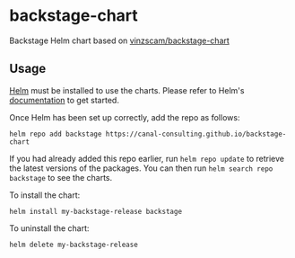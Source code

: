 # backstage-chart

Backstage Helm chart based on [vinzscam/backstage-chart](https://github.com/vinzscam/backstage-chart)


## Usage

[Helm](https://helm.sh) must be installed to use the charts.  Please refer to
Helm's [documentation](https://helm.sh/docs) to get started.

Once Helm has been set up correctly, add the repo as follows:
```
helm repo add backstage https://canal-consulting.github.io/backstage-chart
```
If you had already added this repo earlier, run `helm repo update` to retrieve
the latest versions of the packages.  You can then run `helm search repo
backstage` to see the charts.

To install the <chart-name> chart:

    helm install my-backstage-release backstage

To uninstall the chart:

    helm delete my-backstage-release